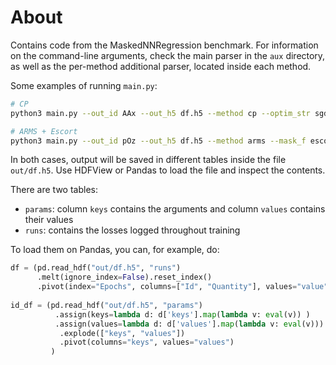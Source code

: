 # About

Contains code from the MaskedNNRegression benchmark. For information on the command-line arguments, check the main parser in the `aux` directory, as well as the per-method additional parser, located inside each method.

Some examples of running `main.py`:

```bash
# CP
python3 main.py --out_id AAx --out_h5 df.h5 --method cp --optim_str sgd --lr 0.01 --seed 5

# ARMS + Escort
python3 main.py --out_id pOz --out_h5 df.h5 --method arms --mask_f escort --optim_str rmsprop --lr 0.01 --seed 5 --n 10
```

In both cases, output will be saved in different tables inside the file `out/df.h5`. Use HDFView or Pandas to load the file and inspect the contents.

There are two tables:
- `params`: column `keys` contains the arguments and column `values` contains their values
- `runs`: contains the losses logged throughout training

To load them on Pandas, you can, for example, do:

```python
df = (pd.read_hdf("out/df.h5", "runs")  
      .melt(ignore_index=False).reset_index()  
      .pivot(index="Epochs", columns=["Id", "Quantity"], values="value"))  
 
id_df = (pd.read_hdf("out/df.h5", "params")  
          .assign(keys=lambda d: d['keys'].map(lambda v: eval(v)) )  
          .assign(values=lambda d: d['values'].map(lambda v: eval(v)))
           .explode(["keys", "values"])
           .pivot(columns="keys", values="values")
         )
```
